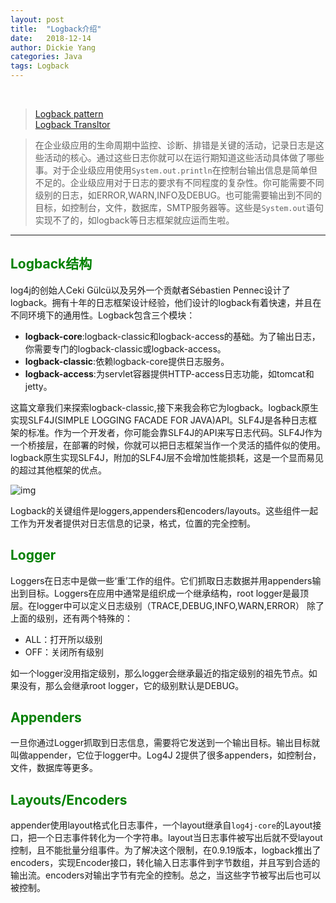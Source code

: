 ```yaml
---
layout: post
title:  "Logback介绍"
date:   2018-12-14
author: Dickie Yang
categories: Java
tags: Logback
---
```


<br>

> [Logback pattern](https://logback.qos.ch/manual/layouts.html#PatternLayout 'Logback pattern manual')  
> [Logback Transltor](https://logback.qos.ch/translator/asGroovy.html 'trabslte xml to groovy')

> 在企业级应用的生命周期中监控、诊断、排错是关键的活动，记录日志是这些活动的核心。通过这些日志你就可以在运行期知道这些活动具体做了哪些事。对于企业级应用使用`System.out.println`在控制台输出信息是简单但不足的。企业级应用对于日志的要求有不同程度的复杂性。你可能需要不同级别的日志，如ERROR,WARN,INFO及DEBUG。也可能需要输出到不同的目标，如控制台，文件，数据库，SMTP服务器等。这些是`System.out`语句实现不了的，如logback等日志框架就应运而生啦。

---

## <font color='green'>Logback结构</font>
log4j的创始人Ceki Gülcü以及另外一个贡献者Sébastien Pennec设计了logback。拥有十年的日志框架设计经验，他们设计的logback有着快速，并且在不同环境下的通用性。Logback包含三个模块：
- **logback-core**:logback-classic和logback-access的基础。为了输出日志，你需要专门的logback-classic或logback-access。
- **logback-classic**:依赖logback-core提供日志服务。
- **logback-access**:为servlet容器提供HTTP-access日志功能，如tomcat和jetty。

这篇文章我们来探索logback-classic,接下来我会称它为logback。logback原生实现SLF4J(SIMPLE LOGGING FACADE FOR JAVA)API。SLF4J是各种日志框架的标准。作为一个开发者，你可能会靠SLF4J的API来写日志代码。SLF4J作为一个桥接层，在部署的时候，你就可以把日志框架当作一个灵活的插件似的使用。logback原生实现SLF4J，附加的SLF4J层不会增加性能损耗，这是一个显而易见的超过其他框架的优点。

![img](https://springframework.guru/wp-content/uploads/2016/04/Logback_Architecture.png)

Logback的关键组件是loggers,appenders和encoders/layouts。这些组件一起工作为开发者提供对日志信息的记录，格式，位置的完全控制。

## <font color='green'>Logger</font>
Loggers在日志中是做一些‘重’工作的组件。它们抓取日志数据并用appenders输出到目标。Loggers在应用中通常是组织成一个继承结构，root logger是最顶层。在logger中可以定义日志级别（TRACE,DEBUG,INFO,WARN,ERROR）
除了上面的级别，还有两个特殊的：
- ALL：打开所以级别
- OFF：关闭所有级别

如一个logger没用指定级别，那么logger会继承最近的指定级别的祖先节点。如果没有，那么会继承root logger，它的级别默认是DEBUG。

## <font color='green'>Appenders</font>
一旦你通过Logger抓取到日志信息，需要将它发送到一个输出目标。输出目标就叫做appender，它位于logger中。Log4J 2提供了很多appenders，如控制台，文件，数据库等更多。

## <font color='green'>Layouts/Encoders</font>
appender使用layout格式化日志事件，一个layout继承自`log4j-core`的Layout接口，把一个日志事件转化为一个字符串。layout当日志事件被写出后就不受layout控制，且不能批量分组事件。为了解决这个限制，在0.9.19版本，logback推出了encoders，实现Encoder接口，转化输入日志事件到字节数组，并且写到合适的输出流。encoders对输出字节有完全的控制。总之，当这些字节被写出后也可以被控制。
